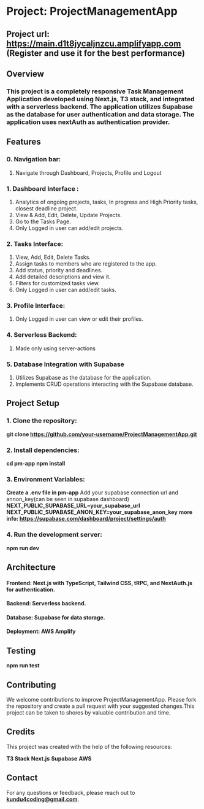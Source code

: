 # Project: ProjectManagementApp
## Project url: **https://main.d1t8jycaljnzcu.amplifyapp.com** (Register and use it for the best performance)
## Overview
### This project is a completely responsive Task Management Application developed using Next.js, T3 stack, and integrated with a serverless backend. The application utilizes Supabase as the database for user authentication and data storage. The application uses nextAuth as authentication provider.

## Features

### 0. Navigation bar:
1. Navigate through Dashboard, Projects, Profile and Logout

### 1. Dashboard Interface :
1. Analytics of ongoing projects, tasks, In progress and High Priority tasks, closest deadline project.
2. View & Add, Edit, Delete, Update Projects.
3. Go to the Tasks Page.
4. Only Logged in user can add/edit projects.


### 2. Tasks Interface:
1. View, Add, Edit, Delete Tasks.
2. Assign tasks to members who are registered to the app.
3. Add status, priority and deadlines.
4. Add detailed descriptions and view it.
5. Filters for customized tasks view.
6. Only Logged in user can add/edit tasks.

### 3. Profile Interface:
1. Only Logged in user can view or edit their profiles.

### 4. Serverless Backend:
1. Made only using server-actions

### 5. Database Integration with Supabase
1. Utilizes Supabase as the database for the application.
2. Implements CRUD operations interacting with the Supabase database.

## Project Setup

### 1. Clone the repository:
**git clone https://github.com/your-username/ProjectManagementApp.git**


### 2. Install dependencies:
**cd pm-app**
**npm install**

### 3. Environment Variables:
**Create a .env file in pm-app**
Add your supabase connection url and annon_key(can be seen in supabase dashboard)
**NEXT_PUBLIC_SUPABASE_URL=your_supabase_url**
**NEXT_PUBLIC_SUPABASE_ANON_KEY=your_supabase_anon_key**
**more info: https://supabase.com/dashboard/project/settings/auth**

### 4. Run the development server:
**npm run dev**

## Architecture
#### Frontend: Next.js with TypeScript, Tailwind CSS, tRPC, and NextAuth.js for authentication.
#### Backend: Serverless backend.
#### Database: Supabase for data storage.
#### Deployment: AWS Amplify

## Testing
**npm run test**


## Contributing
We welcome contributions to improve ProjectManagementApp. Please fork the repository and create a pull request with your suggested changes.This project can be taken to shores by valuable contribution and time.

## Credits
This project was created with the help of the following resources:

**T3 Stack**
**Next.js**
**Supabase**
**AWS**


## Contact
For any questions or feedback, please reach out to **kundu4coding@gmail.com**.